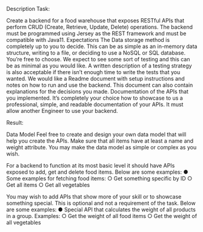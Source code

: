 Description Task:

Create a backend for a food warehouse that exposes RESTful APIs that perform CRUD
(Create, Retrieve, Update, Delete) operations. The backend must be programmed using Jersey
as the REST framework and must be compatible with Java11.
Expectations
The Data storage method is completely up to you to decide. This can be as simple as an
in-memory data structure, writing to a file, or deciding to use a NoSQL or SQL database. You’re
free to choose.
We expect to see some sort of testing and this can be as minimal as you would like. A written
description of a testing strategy is also acceptable if there isn’t enough time to write the tests
that you wanted.
We would like a Readme document with setup instructions and notes on how to run and use the
backend. This document can also contain explanations for the decisions you made.
Documentation of the APIs that you implemented. It’s completely your choice how to showcase
to us a professional, simple, and readable documentation of your APIs. It must allow another
Engineer to use your backend.


Result:

Data Model
Feel free to create and design your own data model that will help you create the APIs. Make
sure that all items have at least a name and weight attribute. You may make the data model as
simple or complex as you wish.

For a backend to function at its most basic level it should have APIs exposed to add, get and
delete food items. Below are some examples:
● Some examples for fetching food items:
○ Get something specific by ID
○ Get all items
○ Get all vegetables

You may wish to add APIs that show more of your skill or to showcase something special. This
is optional and not a requirement of the task. Below are some examples:
● Special API that calculates the weight of all products in a group. Examples:
○ Get the weight of all food items
○ Get the weight of all vegetables
